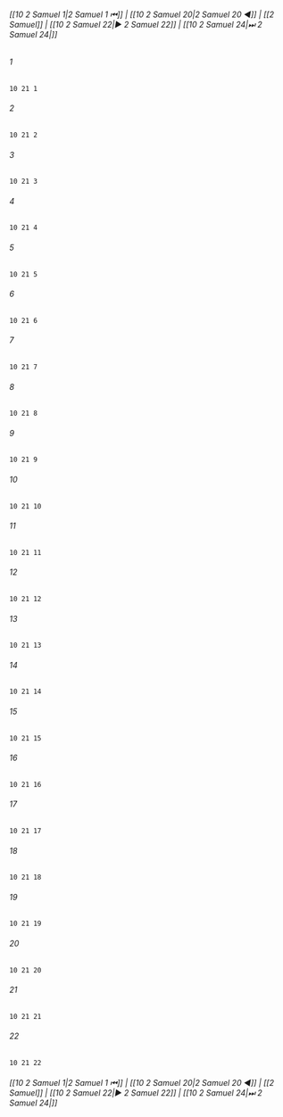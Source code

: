 
###### [[10 2 Samuel 1|2 Samuel 1 ⏮]] | [[10 2 Samuel 20|2 Samuel 20 ◀]] | [[2 Samuel]] | [[10 2 Samuel 22|▶ 2 Samuel 22]] | [[10 2 Samuel 24|⏭ 2 Samuel 24|]]

###### 1
``` verse
10 21 1 
```
###### 2
``` verse
10 21 2 
```
###### 3
``` verse
10 21 3 
```
###### 4
``` verse
10 21 4 
```
###### 5
``` verse
10 21 5 
```
###### 6
``` verse
10 21 6 
```
###### 7
``` verse
10 21 7 
```
###### 8
``` verse
10 21 8 
```
###### 9
``` verse
10 21 9 
```
###### 10
``` verse
10 21 10 
```
###### 11
``` verse
10 21 11 
```
###### 12
``` verse
10 21 12 
```
###### 13
``` verse
10 21 13 
```
###### 14
``` verse
10 21 14 
```
###### 15
``` verse
10 21 15 
```
###### 16
``` verse
10 21 16 
```
###### 17
``` verse
10 21 17 
```
###### 18
``` verse
10 21 18 
```
###### 19
``` verse
10 21 19 
```
###### 20
``` verse
10 21 20 
```
###### 21
``` verse
10 21 21 
```
###### 22
``` verse
10 21 22 
```

###### [[10 2 Samuel 1|2 Samuel 1 ⏮]] | [[10 2 Samuel 20|2 Samuel 20 ◀]] | [[2 Samuel]] | [[10 2 Samuel 22|▶ 2 Samuel 22]] | [[10 2 Samuel 24|⏭ 2 Samuel 24|]]

